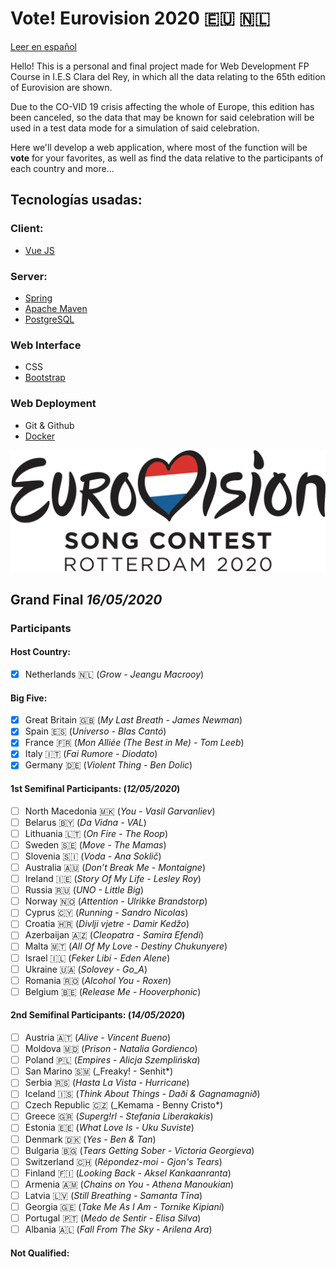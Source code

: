 # Vote! Eurovision 2020 :eu: :netherlands:

[Leer en español](https://github.com/missmay4/Eurovision-2020-Project/blob/master/README-ES.md)

Hello! This is a personal and final project made for Web Development FP Course in I.E.S Clara del Rey, in which all the data relating to the 65th edition of Eurovision are shown.

Due to the CO-VID 19 crisis affecting the whole of Europe, this edition has been canceled, so the data that may be known for said celebration will be used in a test data mode for a simulation of said celebration.

Here we'll develop a web application, where most of the function will be **vote** for your favorites, as well as find the data relative to the participants of each country and more...

## Tecnologías usadas: 
### Client: 
* [Vue JS](https://vuejs.org/)
### Server: 
* [Spring](https://spring.io/projects/spring-framework)
* [Apache Maven](https://maven.apache.org/)
* [PostgreSQL](https://www.postgresql.org/)
### Web Interface
* CSS
* [Bootstrap](https://getbootstrap.com/)
### Web Deployment
* Git & Github
* [Docker](https://www.docker.com/)

![Eurovision2020](eurovision-2020-rotterdam.svg)

## Grand Final _16/05/2020_

### Participants

#### Host Country:

- [x] Netherlands :netherlands: (_Grow - Jeangu Macrooy_)

#### Big Five:

- [x] Great Britain :uk: (_My Last Breath - James Newman_)
- [x] Spain :es: (_Universo - Blas Cantó_)
- [x] France :fr: (_Mon Alliée (The Best in Me) - Tom Leeb_)
- [x] Italy :it: (_Fai Rumore - Diodato_)
- [x] Germany :de: (_Violent Thing - Ben Dolic_)

#### 1st Semifinal Participants: (_12/05/2020_)

- [ ] North Macedonia :macedonia: (_You - Vasil Garvanliev_)
- [ ] Belarus :belarus: (_Da Vidna - VAL_)
- [ ] Lithuania :lithuania: (_On Fire - The Roop_)
- [ ] Sweden :sweden: (_Move - The Mamas_)
- [ ] Slovenia :slovenia: (_Voda - Ana Soklič_)
- [ ] Australia :australia: (_Don’t Break Me - Montaigne_)
- [ ] Ireland :ireland: (_Story Of My Life - Lesley Roy_)
- [ ] Russia :ru: (_UNO - Little Big_)
- [ ] Norway :norway: (_Attention - Ulrikke Brandstorp_)
- [ ] Cyprus :cyprus: (_Running - Sandro Nicolas_)
- [ ] Croatia :croatia: (_Divlji vjetre - Damir Kedžo_)
- [ ] Azerbaijan :azerbaijan: (_Cleopatra - Samira Efendi_)
- [ ] Malta :malta: (_All Of My Love - Destiny Chukunyere_)
- [ ] Israel :israel: (_Feker Libi - Eden Alene_)
- [ ] Ukraine :ukraine: (_Solovey - Go_A_)
- [ ] Romania :romania: (_Alcohol You - Roxen_)
- [ ] Belgium :belgium: (_Release Me - Hooverphonic_)

#### 2nd Semifinal Participants: (_14/05/2020_)

- [ ] Austria :austria: (_Alive - Vincent Bueno_)
- [ ] Moldova :moldova: (_Prison - Natalia Gordienco_)
- [ ] Poland :poland: (_Empires - Alicja Szemplińska_)
- [ ] San Marino :san_marino: (\_Freaky! - Senhit*)
- [ ] Serbia :serbia: (_Hasta La Vista - Hurricane_)
- [ ] Iceland :iceland: (_Think About Things - Daði & Gagnamagnið_)
- [ ] Czech Republic :czech_republic: (\_Kemama - Benny Cristo*)
- [ ] Greece :greece: (_Superg!rl - Stefania Liberakakis_)
- [ ] Estonia :estonia: (_What Love Is - Uku Suviste_)
- [ ] Denmark :denmark: (_Yes - Ben & Tan_)
- [ ] Bulgaria :bulgaria: (_Tears Getting Sober - Victoria Georgieva_)
- [ ] Switzerland :switzerland: (_Répondez-moi - Gjon's Tears_)
- [ ] Finland :finland: (_Looking Back - Aksel Kankaanranta_)
- [ ] Armenia :armenia: (_Chains on You - Athena Manoukian_)
- [ ] Latvia :latvia: (_Still Breathing - Samanta Tīna_)
- [ ] Georgia :georgia: (_Take Me As I Am - Tornike Kipiani_)
- [ ] Portugal :portugal: (_Medo de Sentir - Elisa Silva_)
- [ ] Albania :albania: (_Fall From The Sky - Arilena Ara_)

#### Not Qualified:

